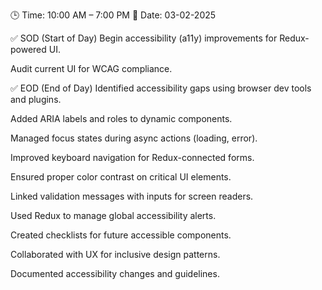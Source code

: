 🕒 Time: 10:00 AM – 7:00 PM
📆 Date: 03-02-2025

✅ SOD (Start of Day)
Begin accessibility (a11y) improvements for Redux-powered UI.

Audit current UI for WCAG compliance.

✅ EOD (End of Day)
Identified accessibility gaps using browser dev tools and plugins.

Added ARIA labels and roles to dynamic components.

Managed focus states during async actions (loading, error).

Improved keyboard navigation for Redux-connected forms.

Ensured proper color contrast on critical UI elements.

Linked validation messages with inputs for screen readers.

Used Redux to manage global accessibility alerts.

Created checklists for future accessible components.

Collaborated with UX for inclusive design patterns.

Documented accessibility changes and guidelines.

